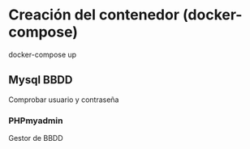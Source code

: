 # Creación del contenedor (docker-compose)
docker-compose up
## Mysql BBDD
Comprobar usuario y contraseña
### PHPmyadmin
Gestor de BBDD
